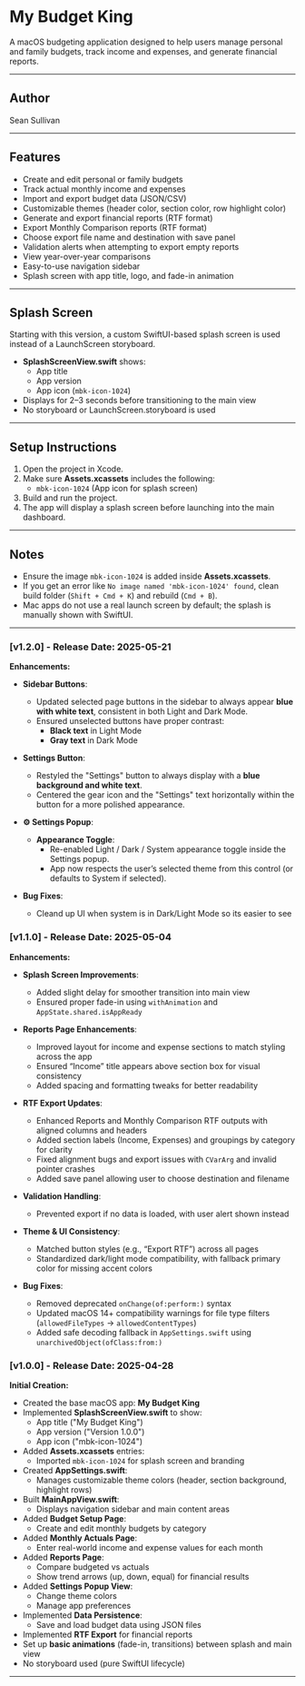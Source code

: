 # My Budget King

A macOS budgeting application designed to help users manage personal and family budgets, track income and expenses, and generate financial reports.

---

## Author

Sean Sullivan

---

## Features

- Create and edit personal or family budgets
- Track actual monthly income and expenses
- Import and export budget data (JSON/CSV)
- Customizable themes (header color, section color, row highlight color)
- Generate and export financial reports (RTF format)
- Export Monthly Comparison reports (RTF format)
- Choose export file name and destination with save panel
- Validation alerts when attempting to export empty reports
- View year-over-year comparisons
- Easy-to-use navigation sidebar
- Splash screen with app title, logo, and fade-in animation

---

## Splash Screen

Starting with this version, a custom SwiftUI-based splash screen is used instead of a LaunchScreen storyboard.

- **SplashScreenView.swift** shows:
  - App title
  - App version
  - App icon (`mbk-icon-1024`)
- Displays for 2–3 seconds before transitioning to the main view
- No storyboard or LaunchScreen.storyboard is used

---

## Setup Instructions

1. Open the project in Xcode.
2. Make sure **Assets.xcassets** includes the following:
   - `mbk-icon-1024` (App icon for splash screen)
3. Build and run the project.
4. The app will display a splash screen before launching into the main dashboard.

---

## Notes

- Ensure the image `mbk-icon-1024` is added inside **Assets.xcassets**.
- If you get an error like `No image named 'mbk-icon-1024' found`, clean build folder (`Shift + Cmd + K`) and rebuild (`Cmd + B`).
- Mac apps do not use a real launch screen by default; the splash is manually shown with SwiftUI.

---

### [v1.2.0] - Release Date: 2025-05-21

**Enhancements:**

- **Sidebar Buttons**:
  - Updated selected page buttons in the sidebar to always appear **blue with white text**, consistent in both Light and Dark Mode.
  - Ensured unselected buttons have proper contrast:
    - **Black text** in Light Mode
    - **Gray text** in Dark Mode

- **Settings Button**:
  - Restyled the "Settings" button to always display with a **blue background and white text**.
  - Centered the gear icon and the "Settings" text horizontally within the button for a more polished appearance.

- **⚙️ Settings Popup**:
  - **Appearance Toggle**:
    - Re-enabled Light / Dark / System appearance toggle inside the Settings popup.
    - App now respects the user’s selected theme from this control (or defaults to System if selected).

- **Bug Fixes**:
  - Cleand up UI when system is in Dark/Light Mode so its easier to see

### [v1.1.0] - Release Date: 2025-05-04

**Enhancements:**

- **Splash Screen Improvements**:
  - Added slight delay for smoother transition into main view
  - Ensured proper fade-in using `withAnimation` and `AppState.shared.isAppReady`

- **Reports Page Enhancements**:
  - Improved layout for income and expense sections to match styling across the app
  - Ensured “Income” title appears above section box for visual consistency
  - Added spacing and formatting tweaks for better readability

- **RTF Export Updates**:
  - Enhanced Reports and Monthly Comparison RTF outputs with aligned columns and headers
  - Added section labels (Income, Expenses) and groupings by category for clarity
  - Fixed alignment bugs and export issues with `CVarArg` and invalid pointer crashes
  - Added save panel allowing user to choose destination and filename

- **Validation Handling**:
  - Prevented export if no data is loaded, with user alert shown instead

- **Theme & UI Consistency**:
  - Matched button styles (e.g., “Export RTF”) across all pages
  - Standardized dark/light mode compatibility, with fallback primary color for missing accent colors

- **Bug Fixes**:
  - Removed deprecated `onChange(of:perform:)` syntax
  - Updated macOS 14+ compatibility warnings for file type filters (`allowedFileTypes` → `allowedContentTypes`)
  - Added safe decoding fallback in `AppSettings.swift` using `unarchivedObject(ofClass:from:)`

### [v1.0.0] - Release Date: 2025-04-28

**Initial Creation:**

- Created the base macOS app: **My Budget King**
- Implemented **SplashScreenView.swift** to show:
  - App title ("My Budget King")
  - App version ("Version 1.0.0")
  - App icon ("mbk-icon-1024")
- Added **Assets.xcassets** entries:
  - Imported `mbk-icon-1024` for splash screen and branding
- Created **AppSettings.swift**:
  - Manages customizable theme colors (header, section background, highlight rows)
- Built **MainAppView.swift**:
  - Displays navigation sidebar and main content areas
- Added **Budget Setup Page**:
  - Create and edit monthly budgets by category
- Added **Monthly Actuals Page**:
  - Enter real-world income and expense values for each month
- Added **Reports Page**:
  - Compare budgeted vs actuals
  - Show trend arrows (up, down, equal) for financial results
- Added **Settings Popup View**:
  - Change theme colors
  - Manage app preferences
- Implemented **Data Persistence**:
  - Save and load budget data using JSON files
- Implemented **RTF Export** for financial reports
- Set up **basic animations** (fade-in, transitions) between splash and main view
- No storyboard used (pure SwiftUI lifecycle)

---
